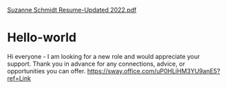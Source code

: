 [Suzanne Schmidt Resume-Updated 2022.pdf](https://github.com/schristianschmidt/Hello-world/files/10333902/Suzanne.Schmidt.Resume-Updated.2022.pdf)
# Hello-world
Hi everyone - I am looking for a new role and would appreciate your support. Thank you in advance for any connections, advice, or opportunities you can offer. https://sway.office.com/uP0HLiHM3YU9anE5?ref=Link
